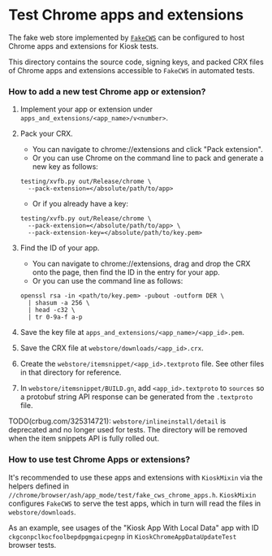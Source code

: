 # Test Chrome apps and extensions

The fake web store implemented by
[`FakeCWS`](https://chromium.googlesource.com/chromium/src/+/refs/heads/main/chrome/browser/ash/app_mode/fake_cws.h)
can be configured to host Chrome apps and extensions for Kiosk tests.

This directory contains the source code, signing keys, and packed CRX files of
Chrome apps and extensions accessible to `FakeCWS` in automated tests.

### How to add a new test Chrome app or extension?

1.  Implement your app or extension under
    `apps_and_extensions/<app_name>/v<number>`.

2.  Pack your CRX.

    *   You can navigate to chrome://extensions and click "Pack extension".
    *   Or you can use Chrome on the command line to pack and generate a new key
        as follows:

    ```
    testing/xvfb.py out/Release/chrome \
      --pack-extension=</absolute/path/to/app>
    ```

    *   Or if you already have a key:

    ```
    testing/xvfb.py out/Release/chrome \
      --pack-extension=</absolute/path/to/app> \
      --pack-extension-key=</absolute/path/to/key.pem>
    ```

3.  Find the ID of your app.

    *   You can navigate to chrome://extensions, drag and drop the CRX onto the
        page, then find the ID in the entry for your app.
    *   Or you can use the command line as follows:

    ```
    openssl rsa -in <path/to/key.pem> -pubout -outform DER \
      | shasum -a 256 \
      | head -c32 \
      | tr 0-9a-f a-p
    ```

4.  Save the key file at `apps_and_extensions/<app_name>/<app_id>.pem`.

5.  Save the CRX file at `webstore/downloads/<app_id>.crx`.

6.  Create the `webstore/itemsnippet/<app_id>.textproto` file. See other files
    in that directory for reference.

7.  In `webstore/itemsnippet/BUILD.gn`, add `<app_id>.textproto` to `sources` so
    a protobuf string API response can be generated from the `.textproto` file.

TODO(crbug.com/325314721): `webstore/inlineinstall/detail` is deprecated and no
longer used for tests. The directory will be removed when the item snippets API
is fully rolled out.

### How to use test Chrome Apps or extensions?

It's recommended to use these apps and extensions with `KioskMixin` via the
helpers defined in `//chrome/browser/ash/app_mode/test/fake_cws_chrome_apps.h`.
`KioskMixin` configures `FakeCWS` to serve the test apps, which in turn will
read the files in `webstore/downloads`.

As an example, see usages of the "Kiosk App With Local Data" app with ID
`ckgconpclkocfoolbepdpgmgaicpegnp` in `KioskChromeAppDataUpdateTest` browser
tests.
